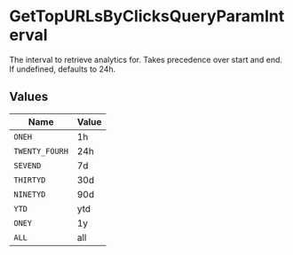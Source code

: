 # GetTopURLsByClicksQueryParamInterval

The interval to retrieve analytics for. Takes precedence over start and end. If undefined, defaults to 24h.


## Values

| Name           | Value          |
| -------------- | -------------- |
| `ONEH`         | 1h             |
| `TWENTY_FOURH` | 24h            |
| `SEVEND`       | 7d             |
| `THIRTYD`      | 30d            |
| `NINETYD`      | 90d            |
| `YTD`          | ytd            |
| `ONEY`         | 1y             |
| `ALL`          | all            |